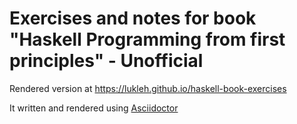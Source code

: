 # Exercises and notes for book "Haskell Programming from first principles" - Unofficial

Rendered version at https://lukleh.github.io/haskell-book-exercises

It written and rendered using [Asciidoctor](http://asciidoctor.org/)
